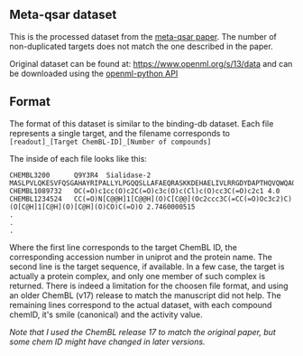 ## Meta-qsar dataset

This is the processed dataset from the [meta-qsar paper](https://arxiv.org/pdf/1709.03854.pdf). The number of non-duplicated targets does not match the one described in the paper.

Original dataset can be found at: https://www.openml.org/s/13/data and can be downloaded using the [openml-python API](https://github.com/openml/openml-python)

## Format

The format of this dataset is similar to the binding-db dataset. Each file represents a single target, and the filename corresponds to ```[readout]_[Target ChemBL-ID]_[Number of compounds]```

The inside of each file looks like this:


    CHEMBL3200      Q9Y3R4  Sialidase-2
    MASLPVLQKESVFQSGAHAYRIPALLYLPGQQSLLAFAEQRASKKDEHAELIVLRRGDYDAPTHQVQWQAQEVVAQARLDGHRSMNPCPLYDAQTGTLFLFFIAIPGQVTEQQQLQTRANVTRLCQVTSTDHGRTWSSPRDLTDAAIGPAYREWSTFAVGPGHCLQLHDRARSLVVPAYAYRKLHPIQRPIPSAFCFLSHDHGRTWARGHFVAQDTLECQVAEVETGEQRVVTLNARSHLRARVQAQSTNDGLDFQESQLVKKLVEPPPQGCQGSVISFPSPRSGPGSPAQWLLYTHPTHSWQRADLGAYLNPRPPAPEAWSEPVLLAKGSCAYSDLQSMGTGPDGSPLFGCLYEANDYEEIVFLMFTLKQAFPAEYLPQ
    CHEMBL1089732   OC(=O)c1cc(O)c2C(=O)c3c(O)c(Cl)c(O)cc3C(=O)c2c1 4.0
    CHEMBL1234524   CC(=O)N[C@@H]1[C@@H](O)C[C@@](Oc2ccc3C(=CC(=O)Oc3c2)C)(O[C@H]1[C@H](O)[C@H](O)CO)C(=O)O 2.7460000515
    .
    .
    .


Where the first line corresponds to the target ChemBL ID, the corresponding accession number in uniprot and the protein name.
The second line is the target sequence, if available. In a few case, the target is actually a protein complex, and only one member of such complex is returned. There is indeed a limitation for the choosen file format, and using an older ChemBL (v17) release to match the manuscript did not help.
The remaining lines correspond to the actual dataset, with each compound chemID, it's smile (canonical) and the activity value.

_Note that I used the ChemBL release 17 to match the original paper, but some chem ID might have changed in later versions._
 

